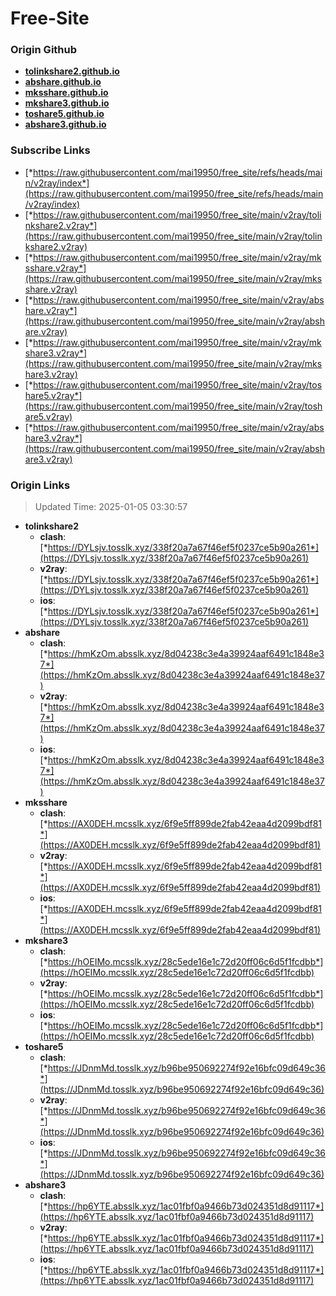 # Free-Site

### Origin Github

- [**tolinkshare2.github.io**](https://github.com/tolinkshare2/tolinkshare2.github.io)
- [**abshare.github.io**](https://github.com/abshare/abshare.github.io)
- [**mksshare.github.io**](https://github.com/mksshare/mksshare.github.io)
- [**mkshare3.github.io**](https://github.com/mkshare3/mkshare3.github.io)
- [**toshare5.github.io**](https://github.com/toshare5/toshare5.github.io)
- [**abshare3.github.io**](https://github.com/abshare3/abshare3.github.io)

### Subscribe Links

- [*https://raw.githubusercontent.com/mai19950/free_site/refs/heads/main/v2ray/index*](https://raw.githubusercontent.com/mai19950/free_site/refs/heads/main/v2ray/index)
- [*https://raw.githubusercontent.com/mai19950/free_site/main/v2ray/tolinkshare2.v2ray*](https://raw.githubusercontent.com/mai19950/free_site/main/v2ray/tolinkshare2.v2ray)
- [*https://raw.githubusercontent.com/mai19950/free_site/main/v2ray/mksshare.v2ray*](https://raw.githubusercontent.com/mai19950/free_site/main/v2ray/mksshare.v2ray)
- [*https://raw.githubusercontent.com/mai19950/free_site/main/v2ray/abshare.v2ray*](https://raw.githubusercontent.com/mai19950/free_site/main/v2ray/abshare.v2ray)
- [*https://raw.githubusercontent.com/mai19950/free_site/main/v2ray/mkshare3.v2ray*](https://raw.githubusercontent.com/mai19950/free_site/main/v2ray/mkshare3.v2ray)
- [*https://raw.githubusercontent.com/mai19950/free_site/main/v2ray/toshare5.v2ray*](https://raw.githubusercontent.com/mai19950/free_site/main/v2ray/toshare5.v2ray)
- [*https://raw.githubusercontent.com/mai19950/free_site/main/v2ray/abshare3.v2ray*](https://raw.githubusercontent.com/mai19950/free_site/main/v2ray/abshare3.v2ray)

### Origin Links

> Updated Time: 2025-01-05 03:30:57

- **tolinkshare2**
  - **clash**: [*https://DYLsjv.tosslk.xyz/338f20a7a67f46ef5f0237ce5b90a261*](https://DYLsjv.tosslk.xyz/338f20a7a67f46ef5f0237ce5b90a261)
  - **v2ray**: [*https://DYLsjv.tosslk.xyz/338f20a7a67f46ef5f0237ce5b90a261*](https://DYLsjv.tosslk.xyz/338f20a7a67f46ef5f0237ce5b90a261)
  - **ios**: [*https://DYLsjv.tosslk.xyz/338f20a7a67f46ef5f0237ce5b90a261*](https://DYLsjv.tosslk.xyz/338f20a7a67f46ef5f0237ce5b90a261)
- **abshare**
  - **clash**: [*https://hmKzOm.absslk.xyz/8d04238c3e4a39924aaf6491c1848e37*](https://hmKzOm.absslk.xyz/8d04238c3e4a39924aaf6491c1848e37)
  - **v2ray**: [*https://hmKzOm.absslk.xyz/8d04238c3e4a39924aaf6491c1848e37*](https://hmKzOm.absslk.xyz/8d04238c3e4a39924aaf6491c1848e37)
  - **ios**: [*https://hmKzOm.absslk.xyz/8d04238c3e4a39924aaf6491c1848e37*](https://hmKzOm.absslk.xyz/8d04238c3e4a39924aaf6491c1848e37)
- **mksshare**
  - **clash**: [*https://AX0DEH.mcsslk.xyz/6f9e5ff899de2fab42eaa4d2099bdf81*](https://AX0DEH.mcsslk.xyz/6f9e5ff899de2fab42eaa4d2099bdf81)
  - **v2ray**: [*https://AX0DEH.mcsslk.xyz/6f9e5ff899de2fab42eaa4d2099bdf81*](https://AX0DEH.mcsslk.xyz/6f9e5ff899de2fab42eaa4d2099bdf81)
  - **ios**: [*https://AX0DEH.mcsslk.xyz/6f9e5ff899de2fab42eaa4d2099bdf81*](https://AX0DEH.mcsslk.xyz/6f9e5ff899de2fab42eaa4d2099bdf81)
- **mkshare3**
  - **clash**: [*https://hOEIMo.mcsslk.xyz/28c5ede16e1c72d20ff06c6d5f1fcdbb*](https://hOEIMo.mcsslk.xyz/28c5ede16e1c72d20ff06c6d5f1fcdbb)
  - **v2ray**: [*https://hOEIMo.mcsslk.xyz/28c5ede16e1c72d20ff06c6d5f1fcdbb*](https://hOEIMo.mcsslk.xyz/28c5ede16e1c72d20ff06c6d5f1fcdbb)
  - **ios**: [*https://hOEIMo.mcsslk.xyz/28c5ede16e1c72d20ff06c6d5f1fcdbb*](https://hOEIMo.mcsslk.xyz/28c5ede16e1c72d20ff06c6d5f1fcdbb)
- **toshare5**
  - **clash**: [*https://JDnmMd.tosslk.xyz/b96be950692274f92e16bfc09d649c36*](https://JDnmMd.tosslk.xyz/b96be950692274f92e16bfc09d649c36)
  - **v2ray**: [*https://JDnmMd.tosslk.xyz/b96be950692274f92e16bfc09d649c36*](https://JDnmMd.tosslk.xyz/b96be950692274f92e16bfc09d649c36)
  - **ios**: [*https://JDnmMd.tosslk.xyz/b96be950692274f92e16bfc09d649c36*](https://JDnmMd.tosslk.xyz/b96be950692274f92e16bfc09d649c36)
- **abshare3**
  - **clash**: [*https://hp6YTE.absslk.xyz/1ac01fbf0a9466b73d024351d8d91117*](https://hp6YTE.absslk.xyz/1ac01fbf0a9466b73d024351d8d91117)
  - **v2ray**: [*https://hp6YTE.absslk.xyz/1ac01fbf0a9466b73d024351d8d91117*](https://hp6YTE.absslk.xyz/1ac01fbf0a9466b73d024351d8d91117)
  - **ios**: [*https://hp6YTE.absslk.xyz/1ac01fbf0a9466b73d024351d8d91117*](https://hp6YTE.absslk.xyz/1ac01fbf0a9466b73d024351d8d91117)
